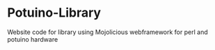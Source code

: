 # Potuino-Library
Website code for library using Mojolicious webframework for perl and potuino hardware
